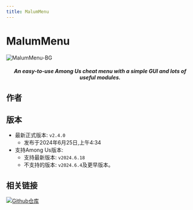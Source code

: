 ```yaml
---
title: MalumMenu
---
```

# MalumMenu
![MalumMenu-BG](/Image/MalumMenu.png)

<div align="center">
<h5>An easy-to-use Among Us cheat menu with a simple GUI and lots of useful modules.</h5>
</div>

<script setup>
import { VPTeamMembers } from 'vitepress/theme'

const members = [
  {
    avatar: '/Image/Scp222ThJ.jpg',
    name: 'Scp222ThJ',
    title: '开发者',
    links: [
      { icon: 'github', link: 'https://github.com/scp222thj' },
      { icon: 'x', link: 'https://x.com/scp222thj' },
    ]
  }
]

</script>

## 作者

<div align="center">
<VPTeamMembers size="small" :members="members" />
</div>

## 版本
- 最新正式版本: `v2.4.0`
  - 发布于2024年6月25日,上午4:34
- 支持Among Us版本:
    - 支持最新版本: `v2024.6.18`
    - 不支持的版本: `v2024.6.4`及更早版本。

## 相关链接
[![Github仓库](https://badgen.net/badge/Github/Repository/github?icon=github)](https://github.com/scp222thj/MalumMenu)